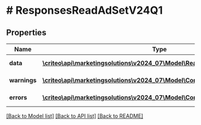 # # ResponsesReadAdSetV24Q1

## Properties

Name | Type | Description | Notes
------------ | ------------- | ------------- | -------------
**data** | [**\criteo\api\marketingsolutions\v2024_07\Model\ReadModelReadAdSetV24Q1[]**](ReadModelReadAdSetV24Q1.md) |  | [optional] [readonly]
**warnings** | [**\criteo\api\marketingsolutions\v2024_07\Model\CommonProblem[]**](CommonProblem.md) |  | [optional] [readonly]
**errors** | [**\criteo\api\marketingsolutions\v2024_07\Model\CommonProblem[]**](CommonProblem.md) |  | [optional] [readonly]

[[Back to Model list]](../../README.md#models) [[Back to API list]](../../README.md#endpoints) [[Back to README]](../../README.md)

